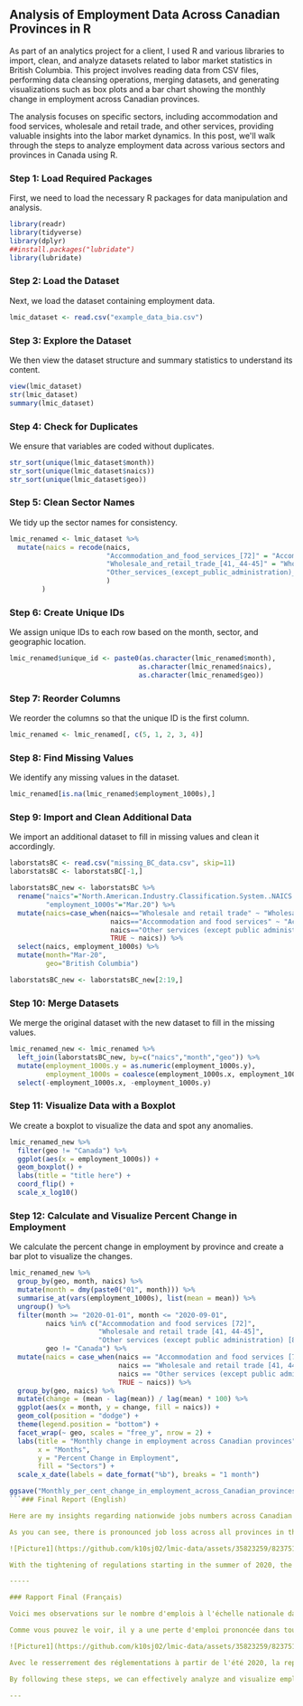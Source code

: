 ## Analysis of Employment Data Across Canadian Provinces in R

As part of an analytics project for a client, I used R and various libraries to import, clean, and analyze datasets related to labor market statistics in British Columbia. This project involves reading data from CSV files, performing data cleansing operations, merging datasets, and generating visualizations such as box plots and a bar chart showing the monthly change in employment across Canadian provinces. 

The analysis focuses on specific sectors, including accommodation and food services, wholesale and retail trade, and other services, providing valuable insights into the labor market dynamics. In this post, we'll walk through the steps to analyze employment data across various sectors and provinces in Canada using R.

### Step 1: Load Required Packages

First, we need to load the necessary R packages for data manipulation and analysis.

```r
library(readr)
library(tidyverse)
library(dplyr)
##install.packages("lubridate")
library(lubridate)
```

### Step 2: Load the Dataset

Next, we load the dataset containing employment data.

```r
lmic_dataset <- read.csv("example_data_bia.csv")
```

### Step 3: Explore the Dataset

We then view the dataset structure and summary statistics to understand its content.

```r
view(lmic_dataset)
str(lmic_dataset)
summary(lmic_dataset)
```

### Step 4: Check for Duplicates

We ensure that variables are coded without duplicates.

```r
str_sort(unique(lmic_dataset$month))
str_sort(unique(lmic_dataset$naics))
str_sort(unique(lmic_dataset$geo))
```

### Step 5: Clean Sector Names

We tidy up the sector names for consistency.

```r
lmic_renamed <- lmic_dataset %>%
  mutate(naics = recode(naics, 
                        "Accommodation_and_food_services_[72]" = "Accommodation and food services [72]",
                        "Wholesale_and_retail_trade_[41,_44-45]" = "Wholesale and retail trade [41, 44-45]",
                        "Other_services_(except_public_administration)_[81]" = "Other services (except public administration) [81]"
                        )
        )
```

### Step 6: Create Unique IDs

We assign unique IDs to each row based on the month, sector, and geographic location.

```r
lmic_renamed$unique_id <- paste0(as.character(lmic_renamed$month), 
                                as.character(lmic_renamed$naics),
                                as.character(lmic_renamed$geo))
```

### Step 7: Reorder Columns

We reorder the columns so that the unique ID is the first column.

```r
lmic_renamed <- lmic_renamed[, c(5, 1, 2, 3, 4)]
```

### Step 8: Find Missing Values

We identify any missing values in the dataset.

```r
lmic_renamed[is.na(lmic_renamed$employment_1000s),]
```

### Step 9: Import and Clean Additional Data

We import an additional dataset to fill in missing values and clean it accordingly.

```r
laborstatsBC <- read.csv("missing_BC_data.csv", skip=11)
laborstatsBC <- laborstatsBC[-1,]

laborstatsBC_new <- laborstatsBC %>%
  rename("naics"="North.American.Industry.Classification.System..NAICS..5",
         "employment_1000s"="Mar.20") %>%                                    
  mutate(naics=case_when(naics=="Wholesale and retail trade" ~ "Wholesale and retail trade [41, 44-45]",
                         naics=="Accommodation and food services" ~ "Accommodation and food services [72]",
                         naics=="Other services (except public administration)" ~ "Other services (except public administration) [81]",
                         TRUE ~ naics)) %>%
  select(naics, employment_1000s) %>%
  mutate(month="Mar-20",
         geo="British Columbia")

laborstatsBC_new <- laborstatsBC_new[2:19,]
```

### Step 10: Merge Datasets

We merge the original dataset with the new dataset to fill in the missing values.

```r
lmic_renamed_new <- lmic_renamed %>%
  left_join(laborstatsBC_new, by=c("naics","month","geo")) %>%
  mutate(employment_1000s.y = as.numeric(employment_1000s.y),
         employment_1000s = coalesce(employment_1000s.x, employment_1000s.y)) %>%
  select(-employment_1000s.x, -employment_1000s.y)
```

### Step 11: Visualize Data with a Boxplot

We create a boxplot to visualize the data and spot any anomalies.

```r
lmic_renamed_new %>%
  filter(geo != "Canada") %>%
  ggplot(aes(x = employment_1000s)) +
  geom_boxplot() +
  labs(title = "title here") +
  coord_flip() +
  scale_x_log10()
```

### Step 12: Calculate and Visualize Percent Change in Employment

We calculate the percent change in employment by province and create a bar plot to visualize the changes.

```r
lmic_renamed_new %>%
  group_by(geo, month, naics) %>%
  mutate(month = dmy(paste0("01", month))) %>%
  summarise_at(vars(employment_1000s), list(mean = mean)) %>%
  ungroup() %>%
  filter(month >= "2020-01-01", month <= "2020-09-01",
         naics %in% c("Accommodation and food services [72]",
                      "Wholesale and retail trade [41, 44-45]", 
                      "Other services (except public administration) [81]"),
         geo != "Canada") %>%
  mutate(naics = case_when(naics == "Accommodation and food services [72]" ~ "Accommodation and food services",
                           naics == "Wholesale and retail trade [41, 44-45]" ~ "Wholesale and retail trade",
                           naics == "Other services (except public administration) [81]" ~ "Other services (except public administration)",
                           TRUE ~ naics)) %>%
  group_by(geo, naics) %>%
  mutate(change = (mean - lag(mean)) / lag(mean) * 100) %>%
  ggplot(aes(x = month, y = change, fill = naics)) +
  geom_col(position = "dodge") +
  theme(legend.position = "bottom") +
  facet_wrap(~ geo, scales = "free_y", nrow = 2) +
  labs(title = "Monthly change in employment across Canadian provinces",
       x = "Months",
       y = "Percent Change in Employment",
       fill = "Sectors") + 
  scale_x_date(labels = date_format("%b"), breaks = "1 month")

ggsave("Monthly_per_cent_change_in_employment_across_Canadian_provinces.png", width = 50, height = 30, units = "cm")
```### Final Report (English)

Here are my insights regarding nationwide jobs numbers across Canadian provinces from Jan 2020 to Sep 2020 across the wholesale and retail trade, accommodation and food services, as well as other services (public administration) sectors.

As you can see, there is pronounced job loss across all provinces in the starting months of the COVID-19 pandemic (from Jan to April of 2020), with most provinces registering their first months of net positive jobs added starting in May 2020. This recovery took even longer to materialize in Quebec (i.e., June 2020) where the effect of the pandemic was especially marked with high rates of mortality and resultantly strict lockdown protocols. Despite all sectors being negatively affected by the COVID-19 pandemic, job loss was predictably substantial in the accommodation and food services sectors due to a decrease in public spending on leisure activities (Airbnb rentals, vacations, social outings, etc.). In general, this pattern of job loss was demonstrated across the wholesale and retail trade as well as other service sectors. However, these losses were less substantial than the ones exhibited across accommodation and food services.

![Picture1](https://github.com/k10sj02/lmic-data/assets/35823259/823751d2-23f4-47ac-abf4-d9cf26647814)

With the tightening of regulations starting in the summer of 2020, the recovery of jobs held throughout the rest of the year despite growth being weaker in the last three months of the fiscal year when pandemic regulations once more tightened as the cold weather season set in. Interestingly enough, despite considerable job losses in the accommodation and food services sector, this sector rebounded more strongly than the other observed sectors when COVID-19 regulations were loosened. This return to form was probably due to pent-up demand for leisure among Canadians who endured the strictest lockdown protocol in all of North America. In addition, accommodation and food service were defined by job freezes and temporary layoffs with many workers returning to their jobs once demand rebounded.

----- 

### Rapport Final (Français)

Voici mes observations sur le nombre d'emplois à l'échelle nationale dans les provinces canadiennes de janvier 2020 à septembre 2020 dans les secteurs du commerce de gros et de détail, de l'hébergement et de la restauration, ainsi que d'autres services (administration publique).

Comme vous pouvez le voir, il y a une perte d'emploi prononcée dans toutes les provinces au cours des premiers mois de la pandémie de COVID-19 (de janvier à avril 2020), la plupart des provinces enregistrant leurs premiers mois d'emplois nets positifs ajoutés à partir de mai 2020. Cette reprise a mis encore plus de temps à se matérialiser au Québec (c'est-à-dire juin 2020) où l'effet de la pandémie a été particulièrement marqué avec des taux de mortalité élevés et des protocoles de confinement stricts en conséquence. Bien que tous les secteurs aient été négativement affectés par la pandémie de COVID-19, les pertes d'emplois ont été, comme on pouvait s'y attendre, importantes dans les secteurs de l'hébergement et de la restauration en raison d'une baisse des dépenses publiques consacrées aux activités de loisirs (locations Airbnb, vacances, sorties sociales, etc.). En général, cette tendance à la perte d'emplois s'est manifestée dans le commerce de gros et de détail ainsi que dans d'autres secteurs de services. Cependant, ces pertes étaient moins importantes que celles enregistrées dans les services d'hébergement et de restauration.

![Picture1](https://github.com/k10sj02/lmic-data/assets/35823259/823751d2-23f4-47ac-abf4-d9cf26647814)

Avec le resserrement des réglementations à partir de l'été 2020, la reprise des emplois occupés tout au long de l'année malgré une croissance plus faible au cours des trois derniers mois de l'exercice lorsque les réglementations pandémiques se sont à nouveau resserrées à mesure que la saison froide s'installait. Fait intéressant, malgré des pertes d'emplois considérables dans le secteur de l'hébergement et de la restauration, ce secteur a rebondi plus fortement que les autres secteurs observés lors de l'assouplissement de la réglementation liée à la COVID-19. Ce retour en forme était probablement dû à la demande refoulée de loisirs chez les Canadiens qui ont enduré le protocole de confinement le plus strict de toute l'Amérique du Nord. De plus, l'hébergement et la restauration ont été marqués par des gels d'emplois et des mises à pied temporaires, de nombreux travailleurs retournant à leur emploi une fois que la demande a rebondi.

By following these steps, we can effectively analyze and visualize employment data to gain insights into trends across different sectors and provinces in Canada. This process not only helps in understanding the data but also in making informed decisions based on the analysis.

---

